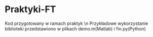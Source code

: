 # Praktyki-FT
Kod przygotowany w ramach praktyk \n
Przykładowe wykorzystanie biblioteki przedstawiono w plikach demo.m(Matlab) i fin.py(Python)
